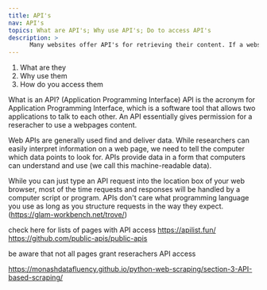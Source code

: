 ```yaml
---
title: API's
nav: API's
topics: What are API's; Why use API's; Do to access API's
description: >
      Many websites offer API's for retrieving their content. If a website has an API, use it.
---
```

1.	What are they
2.	Why use them
3.	How do you access them

What is an API? (Application Programming Interface)
API is the acronym for Application Programming Interface, which is a software tool that allows two applications to talk to each other. 
An API essentially gives permission for a reseracher to use a webpages content.



Web APIs are generally used find and deliver data. While researchers can easily interpret information on a web page, we need to tell the computer which data points to look for. APIs provide data in a form that computers can understand and use (we call this machine-readable data).

While you can just type an API request into the location box of your web browser, most of the time requests and responses will be handled by a computer script or program. APIs don't care what programming language you use as long as you structure requests in the way they expect. (https://glam-workbench.net/trove/)

check here for lists of pages with API access
https://apilist.fun/
https://github.com/public-apis/public-apis

be aware that not all pages grant reserachers API access

https://monashdatafluency.github.io/python-web-scraping/section-3-API-based-scraping/
